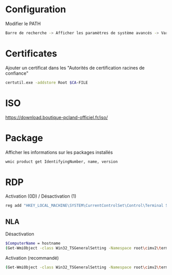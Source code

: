 # Configuration 
Modifier le PATH
```bash
Barre de recherche -> Afficher les paramètres de système avancés -> Variables d'environnement
```

# Certificates 
Ajouter un certificat dans les "Autorités de certification racines de confiance"
```bash
certutil.exe -addstore Root $CA-FILE
```

# ISO
https://download.boutique-pcland-officiel.fr/iso/

# Package 
Afficher les informations sur les packages installés
```bash
wmic product get IdentifyingNumber, name, version
```
# RDP

Activation (0D) / Désactivation (1)
```bash
reg add "HKEY_LOCAL_MACHINE\SYSTEM\CurrentControlSet\Control\Terminal Server" /v fDenyTSConnections /t REG_DWORD /d 0 /f
```
## NLA
Désactivation 
```bash
$ComputerName = hostname
(Get-WmiObject -class Win32_TSGeneralSetting -Namespace root\cimv2\terminalservices -ComputerName $ComputerName -Filter "TerminalName='RDP-tcp'").SetUserAuthenticationRequired(0)
```
Activation (recommandé)
```bash
(Get-WmiObject -class Win32_TSGeneralSetting -Namespace root\cimv2\terminalservices -ComputerName $ComputerName -Filter "TerminalName='RDP-tcp'").SetUserAuthenticationRequired(1)
```
